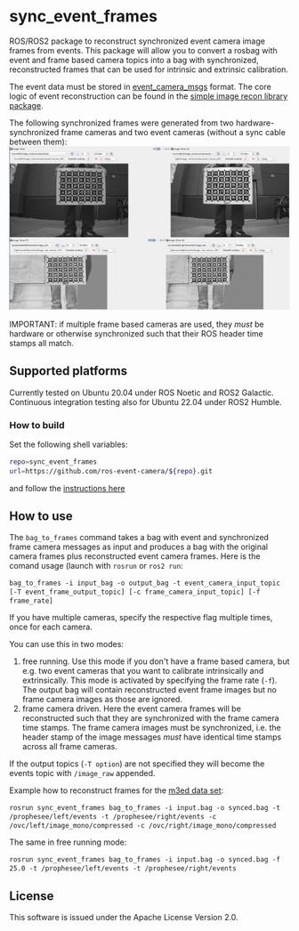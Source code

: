 # sync_event_frames

ROS/ROS2 package to reconstruct synchronized event camera image frames
from events. This package will allow you to convert a rosbag with
event and frame based camera topics into a bag with synchronized,
reconstructed frames that can be used for intrinsic and extrinsic
calibration.

The event data must be stored in 
[event_camera_msgs](https://github.com/ros-event-camera/event_camera_msgs) format. The
core logic of event reconstruction can be found in the
[simple image recon library package](https://github.com/berndpfrommer/simple_image_recon_lib).

The following synchronized frames were generated from two
hardware-synchronized frame cameras and two event cameras (without a
sync cable between them):
![synchronized event frame reconstruction](images/event_sync_frames.png "Synchronized event frame reconstruction")

IMPORTANT: if multiple frame based cameras are used, they *must* be hardware or otherwise synchronized such that their ROS header time stamps all match.

## Supported platforms

Currently tested on Ubuntu 20.04 under ROS Noetic and ROS2
Galactic. Continuous integration testing also for Ubuntu 22.04 under
ROS2 Humble.


### How to build

Set the following shell variables:
```bash
repo=sync_event_frames
url=https://github.com/ros-event-camera/${repo}.git
```
and follow the [instructions here](https://github.com/ros-misc-utilities/.github/blob/master/docs/build_ros_repository.md)


## How to use

The ``bag_to_frames`` command takes a bag with event and synchronized frame camera messages as input and produces a bag with the original camera frames plus reconstructed event camera frames. Here is the comand usage (launch with ``rosrun`` or ``ros2 run``:
```
bag_to_frames -i input_bag -o output_bag -t event_camera_input_topic [-T event_frame_output_topic] [-c frame_camera_input_topic] [-f frame_rate]
```
If you have multiple cameras, specify the respective flag multiple times, once for each camera.

You can use this in two modes:
1) free running. Use this mode if you don't have a frame based camera, but e.g. two event cameras that you want to calibrate intrinsically and extrinsically. This mode is activated by specifying the frame rate (``-f``). The output bag will contain reconstructed event frame images but no frame camera images as those are ignored.
2) frame camera driven. Here the event camera frames will be reconstructed such that they are synchronized with the frame camera time stamps. The frame camera images must be synchronized, i.e. the header stamp of the image messages *must* have identical time stamps across all frame cameras.

If the output topics (``-T option``) are not specified they will become the events topic with ``/image_raw`` appended.

Example how to reconstruct frames for the [m3ed data set](https://github.com/daniilidis-group/m3ed):
```
rosrun sync_event_frames bag_to_frames -i input.bag -o synced.bag -t /prophesee/left/events -t /prophesee/right/events -c /ovc/left/image_mono/compressed -c /ovc/right/image_mono/compressed
```

The same in free running mode:
```
rosrun sync_event_frames bag_to_frames -i input.bag -o synced.bag -f 25.0 -t /prophesee/left/events -t /prophesee/right/events
```

## License

This software is issued under the Apache License Version 2.0.
